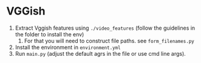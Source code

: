 # VGGish

1. Extract Vggish features using `./video_features` (follow the guidelines in the folder to install the env)
    1. For that you will need to construct file paths. see `form_filenames.py`
2. Install the environment in `environment.yml`
3. Run `main.py` (adjust the default agrs in the file or use cmd line args).
